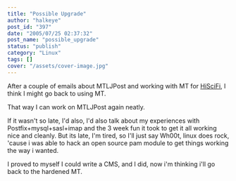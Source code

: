 ```yaml
---
title: "Possible Upgrade"
author: "halkeye"
post_id: "397"
date: "2005/07/25 02:37:32"
post_name: "possible_upgrade"
status: "publish"
category: "Linux"
tags: []
cover: "/assets/cover-image.jpg"
---
```


After a couple of emails about MTLJPost and working with MT for [HiSciFi](https://www.hiscifi.com), I think I might go back to using MT.

That way I can work on MTLJPost again neatly.

If it wasn't so late, I'd also, I'd also talk about my experiences with Postfix+mysql+sasl+imap and the 3 week fun it took to get it all working nice and cleanly. But its late, I'm tired, so I'll just say Wh00t, linux does rock, 'cause i was able to hack an open source pam module to get things working the way i wanted.

I proved to myself I could write a CMS, and I did, now i'm thinking i'll go back to the hardened MT.
